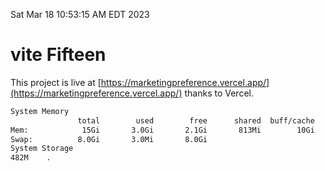 Sat Mar 18 10:53:15 AM EDT 2023

# vite Fifteen


This project is live at [https://marketingpreference.vercel.app/](https://marketingpreference.vercel.app/) thanks to Vercel.

```bash
System Memory
               total        used        free      shared  buff/cache   available
Mem:            15Gi       3.0Gi       2.1Gi       813Mi        10Gi        11Gi
Swap:          8.0Gi       3.0Mi       8.0Gi
System Storage
482M	.
